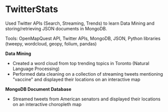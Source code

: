 # TwitterStats
Used Twitter APIs (Search, Streaming, Trends) to learn Data Mining and storing/retrieving JSON documents in MongoDB.

Tools: OpenMapQuest API, Twitter APIs, MongoDB, JSON, Python libraries (tweepy, wordcloud, geopy, folium, pandas)

**Data Mining**
- Created a word cloud from top trending topics in Toronto (Natural Language Processing)
- Performed data cleaning on a collection of streaming tweets mentioning "vaccine" and displayed their locations on an interactive map

**MongoDB Document Database**
- Streamed tweets from American senators and displayed their locations on an interactive choropleth map
